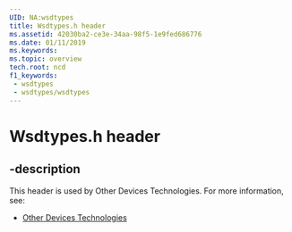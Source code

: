 ```yaml
---
UID: NA:wsdtypes
title: Wsdtypes.h header
ms.assetid: 42030ba2-ce3e-34aa-98f5-1e9fed686776
ms.date: 01/11/2019
ms.keywords: 
ms.topic: overview
tech.root: ncd
f1_keywords:
 - wsdtypes
 - wsdtypes/wsdtypes
---
```


# Wsdtypes.h header


## -description

This header is used by Other Devices Technologies. For more information, see:

- [Other Devices Technologies](../_ncd/index.md)

